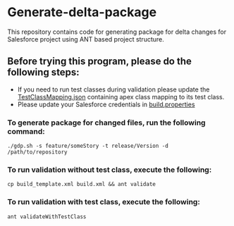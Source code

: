 # Generate-delta-package
This repository contains code for generating package for delta changes for Salesforce project using ANT based project structure.

## Before trying this program, please do the following steps: 
- If you need to run test classes during validation please update the [TestClassMapping.json](TestClassMapping.json) containing apex class mapping to its test class.
- Please update your Salesforce credentials in [build.properties](build.properties)

### To generate package for changed files, run the following command:

```
./gdp.sh -s feature/someStory -t release/Version -d /path/to/repository
```
### To run validation without test class, execute the following:
```
cp build_template.xml build.xml && ant validate
```
### To run validation with test class, execute the following:
```
ant validateWithTestClass
```
